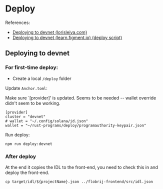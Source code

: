 # Deploy

References:

- [Deploying to devnet (lorisleiva.com)](https://lorisleiva.com/create-a-solana-dapp-from-scratch/deploying-to-devnet)
- [Deploying to devnet (learn.figment.io) (deploy script)](https://learn.figment.io/tutorials/build-a-blog-dapp-using-anchor#deploy-to-devnet)

## Deploying to devnet

### For first-time deploy:

- Create a local `/deploy` folder

Update `Anchor.toml`:

Make sure `[provider]' is updated. Seems to be needed -- wallet override didn't seem to be working.

```
[provider]
cluster = "devnet"
# wallet = "~/.config/solana/id.json"
wallet = "~/rust-programs/deploy/programauthority-keypair.json"
```

Run deploy:

    npm run deploy:devnet

### After deploy

At the end it copies the IDL to the front-end, you need to check this in and deploy the front-end.

    cp target/idl/${projectName}.json ../flobrij-frontend/src/idl.json
